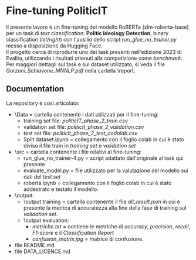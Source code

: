 # **Fine-tuning PoliticIT**
Il presente lavoro è un fine-tuning del modello RoBERTa (xlm-roberta-base) per un task di *text classification*: **Politic Ideology Detection**, binary classification \(*let/right*\) con l'ausilio dello script *run_glue_no_trainer.py* messo a disposizione da Hugging Face.\
Il progetto cerca di riprodurre uno dei task presenti nell'edizione 2023 di Evalita, utilizzando i risultati ottenuti alla competizione come *benchmark*. Per maggiori dettagli sul task e sul dataset utilizzato, si veda il file *Gorzoni_Schiavone_MNNLP.pdf* nella cartella \report.

## Documentation
La repository è così articolata:
- \Data = cartella contenente i dati utilizzati per il fine-tuning:
  - training set file: *politicIT_phase_2_train.csv*
  - validation set file: *politicIt_phase_2_validation.csv*
  - test set file: *politicIt_phase_2_test_codalab.csv*
  - Split dataset.ipynb = collegamento con il foglio colab in cui è stato diviso il file train in *training set* e *validation set*
- \src = cartella contenente i file relativi al fine-tuning:
  - run_glue_no_trainer-4.py = script adattato dall'originale al task qui presente
  - evaluate_model.py = file utilizzato per la valutazione del modello sui dati del *test set*
  - roberta.ipynb = collegamento con il foglio colab in cui è stato addestrato e testato il modello.
- \output:
  - \output training = cartella contenente il file *all_result.json* in cui è presente la metrica di accuratezza alla fine della fase di training sul *validation set*.
  - \output evaluation:
    - *metriche.txt* = contiene le metriche di *accuracy*, *precision*, *recall*, *F1-score* e il *Classification Report*
    - *confusion_matrix.jpg* = matrice di confusione. 
- file README.md 
- file DATA_LICENCE.md
